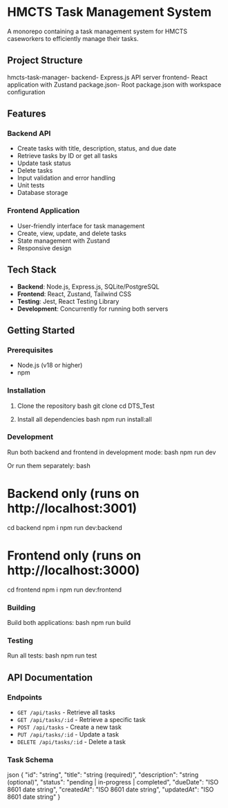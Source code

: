 # HMCTS Task Management System

A monorepo containing a task management system for HMCTS caseworkers to efficiently manage their tasks.

## Project Structure


hmcts-task-manager-
backend-       Express.js API server
frontend-       React application with Zustand
package.json-      Root package.json with workspace configuration



## Features

### Backend API
- Create tasks with title, description, status, and due date
- Retrieve tasks by ID or get all tasks
- Update task status
- Delete tasks
- Input validation and error handling
- Unit tests
- Database storage

### Frontend Application
- User-friendly interface for task management
- Create, view, update, and delete tasks
- State management with Zustand
- Responsive design

## Tech Stack

- **Backend**: Node.js, Express.js, SQLite/PostgreSQL
- **Frontend**: React, Zustand, Tailwind CSS
- **Testing**: Jest, React Testing Library
- **Development**: Concurrently for running both servers

## Getting Started

### Prerequisites
- Node.js (v18 or higher)
- npm

### Installation

1. Clone the repository
bash
git clone 
cd DTS_Test


2. Install all dependencies
bash
npm run install:all


### Development

Run both backend and frontend in development mode:
bash
npm run dev


Or run them separately:
bash
# Backend only (runs on http://localhost:3001)
cd backend
npm i
npm run dev:backend

# Frontend only (runs on http://localhost:3000)
cd frontend
npm i
npm run dev:frontend


### Building

Build both applications:
bash
npm run build


### Testing

Run all tests:
bash
npm run test


## API Documentation

### Endpoints

- `GET /api/tasks` - Retrieve all tasks
- `GET /api/tasks/:id` - Retrieve a specific task
- `POST /api/tasks` - Create a new task
- `PUT /api/tasks/:id` - Update a task
- `DELETE /api/tasks/:id` - Delete a task

### Task Schema

json
{
  "id": "string",
  "title": "string (required)",
  "description": "string (optional)",
  "status": "pending | in-progress | completed",
  "dueDate": "ISO 8601 date string",
  "createdAt": "ISO 8601 date string",
  "updatedAt": "ISO 8601 date string"
}



